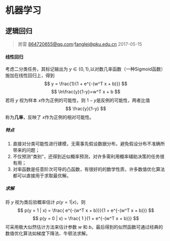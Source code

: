 # 机器学习
## 逻辑回归

> 房雷 864720655@qq.com/fanglei@pku.edu.cn
> 2017-05-15
> 

#### 线性回归

考虑二分类任务，其标记输出为 $y \in \{0, 1\}$,以对数几率函数（一种Sigmoid函数）施加在线性回归上，得到
$$
	y = \frac{1}{1 + e^{-(w^T x + b)}}
$$
$$
	\ln\frac{y}{1-y}=w^T x + b
$$
若将 $y$ 视为样本 $x$作为正例的可能性，则 $1-y$是反例的可能性，两者比值
$$
\frac{y}{1-y}
$$
称为**几率**，反映了 $x$作为正例的相对可能性。

##### 特点
1. 直接对分类可能性进行建模，无需事先假设数据分布，避免假设分布不准确所带来的问题；
2. 不仅预测“类别“，还得到近似概率预测，对许多需利用概率辅助决策的任务很有用；
3. 对率函数是任意阶次可导的凸函数，有很好的的数学性质，许多数值优化算法都可以直接用于求取最优解。

##### 求解
将 $y$ 视为类后验概率估计 $p(y=1|x)$，则
$$
p(y = 1 | x) = \frac{ e^{-(w^T x + b)}}{1 + e^{-(w^T x + b)}}
$$
$$
p(y = 0 | x) = \frac{ 1 }{1 + e^{-(w^T x + b)}}
$$
可采用极大似然估计方法来估计参数 $w$ 和 $b$。最后得到的似然函数可通过经典的数值优化算法如梯度下降法、牛顿法求解。

